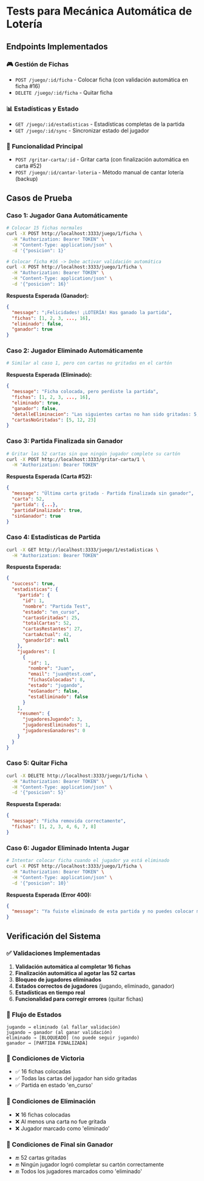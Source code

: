 # Tests para Mecánica Automática de Lotería

## Endpoints Implementados

### 🎮 Gestión de Fichas
- `POST /juego/:id/ficha` - Colocar ficha (con validación automática en ficha #16)
- `DELETE /juego/:id/ficha` - Quitar ficha

### 📊 Estadísticas y Estado
- `GET /juego/:id/estadisticas` - Estadísticas completas de la partida
- `GET /juego/:id/sync` - Sincronizar estado del jugador

### 🎯 Funcionalidad Principal
- `POST /gritar-carta/:id` - Gritar carta (con finalización automática en carta #52)
- `POST /juego/:id/cantar-loteria` - Método manual de cantar lotería (backup)

## Casos de Prueba

### Caso 1: Jugador Gana Automáticamente
```bash
# Colocar 15 fichas normales
curl -X POST http://localhost:3333/juego/1/ficha \
  -H "Authorization: Bearer TOKEN" \
  -H "Content-Type: application/json" \
  -d '{"posicion": 1}'

# Colocar ficha #16 -> Debe activar validación automática
curl -X POST http://localhost:3333/juego/1/ficha \
  -H "Authorization: Bearer TOKEN" \
  -H "Content-Type: application/json" \
  -d '{"posicion": 16}'
```

**Respuesta Esperada (Ganador):**
```json
{
  "message": "¡Felicidades! ¡LOTERÍA! Has ganado la partida",
  "fichas": [1, 2, 3, ..., 16],
  "eliminado": false,
  "ganador": true
}
```

### Caso 2: Jugador Eliminado Automáticamente
```bash
# Similar al caso 1, pero con cartas no gritadas en el cartón
```

**Respuesta Esperada (Eliminado):**
```json
{
  "message": "Ficha colocada, pero perdiste la partida",
  "fichas": [1, 2, 3, ..., 16],
  "eliminado": true,
  "ganador": false,
  "detalleEliminacion": "Las siguientes cartas no han sido gritadas: 5, 12, 23",
  "cartasNoGritadas": [5, 12, 23]
}
```

### Caso 3: Partida Finalizada sin Ganador
```bash
# Gritar las 52 cartas sin que ningún jugador complete su cartón
curl -X POST http://localhost:3333/gritar-carta/1 \
  -H "Authorization: Bearer TOKEN"
```

**Respuesta Esperada (Carta #52):**
```json
{
  "message": "Última carta gritada - Partida finalizada sin ganador",
  "carta": 52,
  "partida": {...},
  "partidaFinalizada": true,
  "sinGanador": true
}
```

### Caso 4: Estadísticas de Partida
```bash
curl -X GET http://localhost:3333/juego/1/estadisticas \
  -H "Authorization: Bearer TOKEN"
```

**Respuesta Esperada:**
```json
{
  "success": true,
  "estadisticas": {
    "partida": {
      "id": 1,
      "nombre": "Partida Test",
      "estado": "en_curso",
      "cartasGritadas": 25,
      "totalCartas": 52,
      "cartasRestantes": 27,
      "cartaActual": 42,
      "ganadorId": null
    },
    "jugadores": [
      {
        "id": 1,
        "nombre": "Juan",
        "email": "juan@test.com",
        "fichasColocadas": 8,
        "estado": "jugando",
        "esGanador": false,
        "estaEliminado": false
      }
    ],
    "resumen": {
      "jugadoresJugando": 3,
      "jugadoresEliminados": 1,
      "jugadoresGanadores": 0
    }
  }
}
```

### Caso 5: Quitar Ficha
```bash
curl -X DELETE http://localhost:3333/juego/1/ficha \
  -H "Authorization: Bearer TOKEN" \
  -H "Content-Type: application/json" \
  -d '{"posicion": 5}'
```

**Respuesta Esperada:**
```json
{
  "message": "Ficha removida correctamente",
  "fichas": [1, 2, 3, 4, 6, 7, 8]
}
```

### Caso 6: Jugador Eliminado Intenta Jugar
```bash
# Intentar colocar ficha cuando el jugador ya está eliminado
curl -X POST http://localhost:3333/juego/1/ficha \
  -H "Authorization: Bearer TOKEN" \
  -H "Content-Type: application/json" \
  -d '{"posicion": 10}'
```

**Respuesta Esperada (Error 400):**
```json
{
  "message": "Ya fuiste eliminado de esta partida y no puedes colocar más fichas"
}
```

## Verificación del Sistema

### ✅ Validaciones Implementadas
1. **Validación automática al completar 16 fichas**
2. **Finalización automática al agotar las 52 cartas**
3. **Bloqueo de jugadores eliminados**
4. **Estados correctos de jugadores** (jugando, eliminado, ganador)
5. **Estadísticas en tiempo real**
6. **Funcionalidad para corregir errores** (quitar fichas)

### 🔄 Flujo de Estados
```
jugando → eliminado (al fallar validación)
jugando → ganador (al ganar validación)
eliminado → [BLOQUEADO] (no puede seguir jugando)
ganador → [PARTIDA FINALIZADA]
```

### 🎯 Condiciones de Victoria
- ✅ 16 fichas colocadas
- ✅ Todas las cartas del jugador han sido gritadas
- ✅ Partida en estado 'en_curso'

### 🚫 Condiciones de Eliminación
- ❌ 16 fichas colocadas
- ❌ Al menos una carta no fue gritada
- ❌ Jugador marcado como 'eliminado'

### 🏁 Condiciones de Final sin Ganador
- 🔚 52 cartas gritadas
- 🔚 Ningún jugador logró completar su cartón correctamente
- 🔚 Todos los jugadores marcados como 'eliminado'
